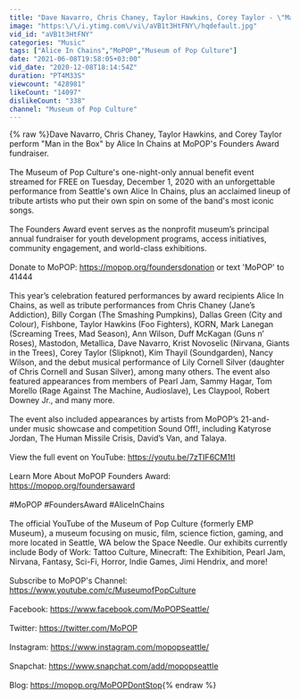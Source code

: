 ```yaml
---
title: "Dave Navarro, Chris Chaney, Taylor Hawkins, Corey Taylor - \"Man in the Box\" | MoPOP Founders Award"
image: "https:\/\/i.ytimg.com\/vi\/aVB1t3HtFNY\/hqdefault.jpg"
vid_id: "aVB1t3HtFNY"
categories: "Music"
tags: ["Alice In Chains","MoPOP","Museum of Pop Culture"]
date: "2021-06-08T19:58:05+03:00"
vid_date: "2020-12-08T18:14:54Z"
duration: "PT4M33S"
viewcount: "428981"
likeCount: "14097"
dislikeCount: "338"
channel: "Museum of Pop Culture"
---
```

{% raw %}Dave Navarro, Chris Chaney, Taylor Hawkins, and Corey Taylor perform &quot;Man in the Box&quot; by Alice In Chains at MoPOP's Founders Award fundraiser.<br /><br />The Museum of Pop Culture's one-night-only annual benefit event streamed for FREE on Tuesday, December 1, 2020 with an unforgettable performance from Seattle's own Alice In Chains, plus an acclaimed lineup of tribute artists who put their own spin on some of the band's most iconic songs.<br /><br />The Founders Award event serves as the nonprofit museum’s principal annual fundraiser for youth development programs, access initiatives, community engagement, and world-class exhibitions. <br /><br />Donate to MoPOP: <a rel="nofollow" target="blank" href="https://mopop.org/foundersdonation">https://mopop.org/foundersdonation</a> or text 'MoPOP' to 41444<br /><br />This year’s celebration featured performances by award recipients Alice In Chains, as well as tribute performances from Chris Chaney (Jane’s Addiction), Billy Corgan (The Smashing Pumpkins), Dallas Green (City and Colour), Fishbone, Taylor Hawkins (Foo Fighters), KORN, Mark Lanegan (Screaming Trees, Mad Season), Ann Wilson, Duff McKagan (Guns n’ Roses), Mastodon, Metallica, Dave Navarro, Krist Novoselic (Nirvana, Giants in the Trees), Corey Taylor (Slipknot), Kim Thayil (Soundgarden), Nancy Wilson, and the debut musical performance of Lily Cornell Silver (daughter of Chris Cornell and Susan Silver), among many others. The event also featured appearances from members of Pearl Jam, Sammy Hagar, Tom Morello (Rage Against The Machine, Audioslave), Les Claypool, Robert Downey Jr., and many more.<br /><br />The event also included appearances by artists from MoPOP’s 21-and-under music showcase and competition Sound Off!, including Katyrose Jordan, The Human Missile Crisis, David’s Van, and Talaya.<br /><br />View the full event on YouTube: <a rel="nofollow" target="blank" href="https://youtu.be/7zTIF6CM1tI">https://youtu.be/7zTIF6CM1tI</a><br /><br />Learn More About MoPOP Founders Award: <a rel="nofollow" target="blank" href="https://mopop.org/foundersaward">https://mopop.org/foundersaward</a><br /><br />#MoPOP #FoundersAward #AliceInChains<br /><br />The official YouTube of the Museum of Pop Culture {formerly EMP Museum}, a museum focusing on music, film, science fiction, gaming, and more located in Seattle, WA below the Space Needle. Our exhibits currently include Body of Work: Tattoo Culture, Minecraft: The Exhibition, Pearl Jam, Nirvana, Fantasy, Sci-Fi, Horror, Indie Games, Jimi Hendrix, and more!<br /><br />Subscribe to MoPOP's Channel: <a rel="nofollow" target="blank" href="https://www.youtube.com/c/MuseumofPopCulture">https://www.youtube.com/c/MuseumofPopCulture</a><br /><br />Facebook: <a rel="nofollow" target="blank" href="https://www.facebook.com/MoPOPSeattle/">https://www.facebook.com/MoPOPSeattle/</a><br /><br />Twitter: <a rel="nofollow" target="blank" href="https://twitter.com/MoPOP">https://twitter.com/MoPOP</a><br /><br />Instagram: <a rel="nofollow" target="blank" href="https://www.instagram.com/mopopseattle/">https://www.instagram.com/mopopseattle/</a><br /><br />Snapchat: <a rel="nofollow" target="blank" href="https://www.snapchat.com/add/mopopseattle">https://www.snapchat.com/add/mopopseattle</a><br /><br />Blog: <a rel="nofollow" target="blank" href="https://mopop.org/MoPOPDontStop">https://mopop.org/MoPOPDontStop</a>{% endraw %}

